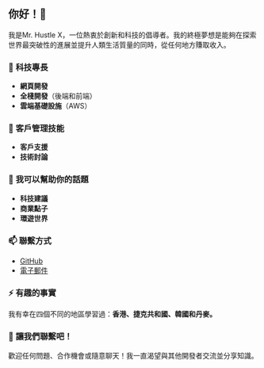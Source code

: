 <h2>你好！👋</h2>

<p>我是Mr. Hustle X，一位熱衷於創新和科技的倡導者。我的終極夢想是能夠在探索世界最突破性的進展並提升人類生活質量的同時，從任何地方賺取收入。</p>

<h3>🔭 <strong>科技專長</strong></h3>
<ul>
  <li><strong>網頁開發</strong></li>
  <li><strong>全棧開發</strong>（後端和前端）</li>
  <li><strong>雲端基礎設施</strong>（AWS）</li>
</ul>

<h3>🌱 <strong>客戶管理技能</strong></h3>
<ul>
  <li><strong>客戶支援</strong></li>
  <li><strong>技術討論</strong></li>
</ul>

<h3>💬 <strong>我可以幫助你的話題</strong></h3>
<ul>
  <li><strong>科技建議</strong></li>
  <li><strong>商業點子</strong></li>
  <li><strong>環遊世界</strong></li>
</ul>

<h3>📫 <strong>聯繫方式</strong></h3>
<ul>
  <li><a href="https://github.com/mrhustlex">GitHub</a></li>
  <li><a href="mailto:petermok9701@gmail.com">電子郵件</a></li>
</ul>

<h3>⚡ <strong>有趣的事實</strong></h3>
<p>我有幸在四個不同的地區學習過：<strong>香港、捷克共和國、韓國和丹麥。</strong></p>

<h3>🤝 <strong>讓我們聯繫吧！</strong></h3>
<p>歡迎任何問題、合作機會或隨意聊天！我一直渴望與其他開發者交流並分享知識。</p>